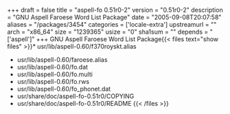+++
draft = false
title = "aspell-fo 0.51r0-2"
version = "0.51r0-2"
description = "GNU Aspell Faroese Word List Package"
date = "2005-09-08T20:07:58"
aliases = "/packages/3454"
categories = ['locale-extra']
upstreamurl = ""
arch = "x86_64"
size = "1239365"
usize = "0"
sha1sum = ""
depends = "['aspell']"
+++
GNU Aspell Faroese Word List Package{{< files text="show files" >}}* usr/lib/aspell-0.60/f370royskt.alias
* usr/lib/aspell-0.60/faroese.alias
* usr/lib/aspell-0.60/fo.dat
* usr/lib/aspell-0.60/fo.multi
* usr/lib/aspell-0.60/fo.rws
* usr/lib/aspell-0.60/fo_phonet.dat
* usr/share/doc/aspell-fo-0.51r0/COPYING
* usr/share/doc/aspell-fo-0.51r0/README
{{< /files >}}